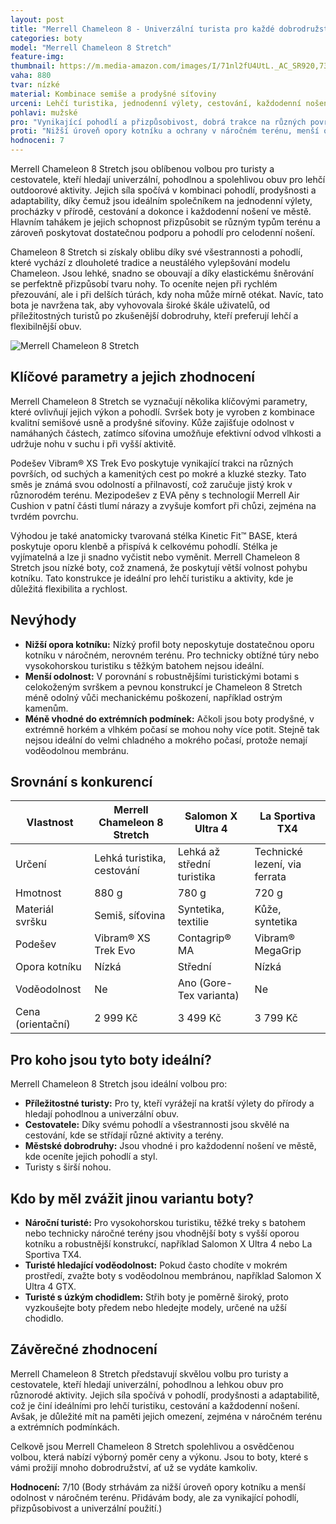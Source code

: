 ```yaml
---
layout: post
title: "Merrell Chameleon 8 - Univerzální turista pro každé dobrodružství"
categories: boty
model: "Merrell Chameleon 8 Stretch"
feature-img: 
thumbnail: https://m.media-amazon.com/images/I/71nl2fU4UtL._AC_SR920,736_.jpg
vaha: 880
tvar: nízké
material: Kombinace semiše a prodyšné síťoviny
urceni: Lehčí turistika, jednodenní výlety, cestování, každodenní nošení
pohlavi: mužské
pro: "Vynikající pohodlí a přizpůsobivost, dobrá trakce na různých površích, prodyšnost a rychlé šněrování."
proti: "Nižší úroveň opory kotníku a ochrany v náročném terénu, menší odolnost než u robustnějších modelů."
hodnoceni: 7
---
```



Merrell Chameleon 8 Stretch jsou oblíbenou volbou pro turisty a cestovatele, kteří hledají univerzální, pohodlnou a spolehlivou obuv pro lehčí outdoorové aktivity. Jejich síla spočívá v kombinaci pohodlí, prodyšnosti a adaptability, díky čemuž jsou ideálním společníkem na jednodenní výlety, procházky v přírodě, cestování a dokonce i každodenní nošení ve městě. Hlavním tahákem je jejich schopnost přizpůsobit se různým typům terénu a zároveň poskytovat dostatečnou podporu a pohodlí pro celodenní nošení.

Chameleon 8 Stretch si získaly oblibu díky své všestrannosti a pohodlí, které vychází z dlouholeté tradice a neustálého vylepšování modelu Chameleon. Jsou lehké, snadno se obouvají a díky elastickému šněrování se perfektně přizpůsobí tvaru nohy. To oceníte nejen při rychlém přezouvání, ale i při delších túrách, kdy noha může mírně otékat. Navíc, tato bota je navržena tak, aby vyhovovala široké škále uživatelů, od příležitostných turistů po zkušenější dobrodruhy, kteří preferují lehčí a flexibilnější obuv.

![Merrell Chameleon 8 Stretch](https://res.cloudinary.com/dvwv5cne3/image/fetch/w_auto,h_450,c_fill,g_auto,f_auto,q_auto/https://www.mackspw.com/site/Images/Products%20-%20NEW/MELJ033091+Olive-01.jpg)

## **Klíčové parametry a jejich zhodnocení**

Merrell Chameleon 8 Stretch se vyznačují několika klíčovými parametry, které ovlivňují jejich výkon a pohodlí. Svršek boty je vyroben z kombinace kvalitní semišové usně a prodyšné síťoviny. Kůže zajišťuje odolnost v namáhaných částech, zatímco síťovina umožňuje efektivní odvod vlhkosti a udržuje nohu v suchu i při vyšší aktivitě.

Podešev Vibram® XS Trek Evo poskytuje vynikající trakci na různých površích, od suchých a kamenitých cest po mokré a kluzké stezky. Tato směs je známá svou odolností a přilnavostí, což zaručuje jistý krok v různorodém terénu. Mezipodešev z EVA pěny s technologií Merrell Air Cushion v patní části tlumí nárazy a zvyšuje komfort při chůzi, zejména na tvrdém povrchu.

Výhodou je také anatomicky tvarovaná stélka Kinetic Fit™ BASE, která poskytuje oporu klenbě a přispívá k celkovému pohodlí. Stélka je vyjímatelná a lze ji snadno vyčistit nebo vyměnit. Merrell Chameleon 8 Stretch jsou nízké boty, což znamená, že poskytují větší volnost pohybu kotníku. Tato konstrukce je ideální pro lehčí turistiku a aktivity, kde je důležitá flexibilita a rychlost.

## **Nevýhody**

*   **Nižší opora kotníku:** Nízký profil boty neposkytuje dostatečnou oporu kotníku v náročném, nerovném terénu. Pro technicky obtížné túry nebo vysokohorskou turistiku s těžkým batohem nejsou ideální.
*   **Menší odolnost:** V porovnání s robustnějšími turistickými botami s celokoženým svrškem a pevnou konstrukcí je Chameleon 8 Stretch méně odolný vůči mechanickému poškození, například ostrým kamenům.
*   **Méně vhodné do extrémních podmínek:** Ačkoli jsou boty prodyšné, v extrémně horkém a vlhkém počasí se mohou nohy více potit. Stejně tak nejsou ideální do velmi chladného a mokrého počasí, protože nemají voděodolnou membránu.

## **Srovnání s konkurencí**

| Vlastnost             | Merrell Chameleon 8 Stretch | Salomon X Ultra 4          | La Sportiva TX4           |
| ---------------------- | --------------------------- | --------------------------- | --------------------------- |
| Určení                | Lehká turistika, cestování  | Lehká až střední turistika | Technické lezení, via ferrata |
| Hmotnost              | 880 g                      | 780 g                      | 720 g                      |
| Materiál svršku        | Semiš, síťovina            | Syntetika, textilie        | Kůže, syntetika           |
| Podešev               | Vibram® XS Trek Evo         | Contagrip® MA              | Vibram® MegaGrip         |
| Opora kotníku          | Nízká                      | Střední                    | Nízká                      |
| Voděodolnost           | Ne                         | Ano (Gore-Tex varianta)   | Ne                         |
| Cena (orientační)    | 2 999 Kč                   | 3 499 Kč                   | 3 799 Kč                   |

## **Pro koho jsou tyto boty ideální?**

Merrell Chameleon 8 Stretch jsou ideální volbou pro:

*   **Příležitostné turisty:** Pro ty, kteří vyrážejí na kratší výlety do přírody a hledají pohodlnou a univerzální obuv.
*   **Cestovatele:** Díky svému pohodlí a všestrannosti jsou skvělé na cestování, kde se střídají různé aktivity a terény.
*   **Městské dobrodruhy:** Jsou vhodné i pro každodenní nošení ve městě, kde oceníte jejich pohodlí a styl.
*   Turisty s širší nohou.

## **Kdo by měl zvážit jinou variantu boty?**

*   **Nároční turisté:** Pro vysokohorskou turistiku, těžké treky s batohem nebo technicky náročné terény jsou vhodnější boty s vyšší oporou kotníku a robustnější konstrukcí, například Salomon X Ultra 4 nebo La Sportiva TX4.
*   **Turisté hledající voděodolnost:** Pokud často chodíte v mokrém prostředí, zvažte boty s voděodolnou membránou, například Salomon X Ultra 4 GTX.
*   **Turisté s úzkým chodidlem:** Střih boty je poměrně široký, proto vyzkoušejte boty předem nebo hledejte modely, určené na užší chodidlo.

## **Závěrečné zhodnocení**

Merrell Chameleon 8 Stretch představují skvělou volbu pro turisty a cestovatele, kteří hledají univerzální, pohodlnou a lehkou obuv pro různorodé aktivity. Jejich síla spočívá v pohodlí, prodyšnosti a adaptabilitě, což je činí ideálními pro lehčí turistiku, cestování a každodenní nošení. Avšak, je důležité mít na paměti jejich omezení, zejména v náročném terénu a extrémních podmínkách.

Celkově jsou Merrell Chameleon 8 Stretch spolehlivou a osvědčenou volbou, která nabízí výborný poměr ceny a výkonu. Jsou to boty, které s vámi prožijí mnoho dobrodružství, ať už se vydáte kamkoliv.

**Hodnocení:** 7/10 (Body strhávám za nižší úroveň opory kotníku a menší odolnost v náročném terénu. Přidávám body, ale za vynikající pohodlí, přizpůsobivost a univerzální použití.)
